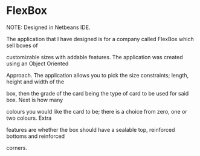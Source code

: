 # FlexBox

NOTE: Designed in Netbeans IDE.

The  application  that  I  have  designed  is  for  a  company  called  FlexBox  which  sell  boxes  of 

customizable sizes with addable features. The application was created using an Object Oriented 

Approach. The application allows you to pick the size constraints; length, height and width of the 

box, then the grade of the card being the type of card to be used for said box. Next is how many 

colours  you would like the  card to be; there is a  choice from  zero, one or two  colours. Extra 

features  are  whether  the  box  should  have  a  sealable  top,  reinforced  bottoms  and reinforced 

corners.
